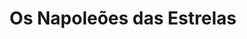 ---
Numero: 251
title: Os Napoleões das Estrelas
Autor: Pierre Barbet
Co-autor: 
Ano-de-Publicacao: 1978
Titulo-original: "Les Grognards dEridan"
Tradutor: Eurico da Fonseca
Co-tradutor: 
Ano-de-edicao: 1970
alias: Pierre-Barbet
Autor2-alias: 
Tradutor1-alias: Eurico-da-Fonseca
Tradutor2-alias: 
Titulo-link: 251-Os-Napoleoes-das-Estrelas
Capa: Karel Thole
pags: 
Capa-link: Karel-Thole
---